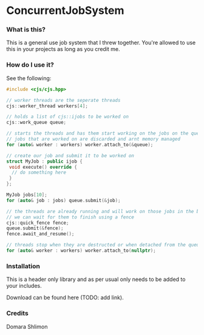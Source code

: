 # ConcurrentJobSystem
 
### What is this?
This is a general use job system that I threw together. You're allowed to use this in your projects as long as you credit me.

### How do I use it?
See the following:

```cpp
#include <cjs/cjs.hpp>

// worker threads are the seperate threads
cjs::worker_thread workers[4];

// holds a list of cjs::ijobs to be worked on 
cjs::work_queue queue;

// starts the threads and has them start working on the jobs on the queue
// jobs that are worked on are discarded and arnt memory managed
for (auto& worker : workers) worker.attach_to(&queue);

// create our job and submit it to be worked on
struct MyJob : public ijob {
 void execute() override {
  // do something here
 }
};

MyJob jobs[10];
for (auto& job : jobs) queue.submit(&job);

// the threads are already running and will work on those jobs in the background
// we can wait for them to finish using a fence
cjs::quick_fence fence;
queue.submit(&fence);
fence.await_and_resume();

// threads stop when they are destructed or when detached from the queue
for (auto& worker : workers) worker.attach_to(nullptr);

```

### Installation
This is a header only library and as per usual only needs to be added to your includes. 

Download can be found here (TODO: add link).

### Credits
Domara Shlimon 
